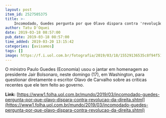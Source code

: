 ```yaml
---
layout: post
item_id: 2527505375
title: >-
    Incomodado, Guedes pergunta por que Olavo dispara contra 'revolução' da direita
author: Tatu D'Oquei
date: 2019-03-18 08:57:00
pub_date: 2019-03-18 08:57:00
time_added: 2019-03-20 13:15:42
categories: [avisamos]
tags: []
image: https://f.i.uol.com.br/fotografia/2019/03/18/15529136535c8f94f51f7ab_1552913653_3x2_rt.jpg
---
```


O ministro Paulo Guedes (Economia) usou o jantar em homenagem ao presidente Jair Bolsonaro, neste domingo (17), em Washington, para questionar diretamente o escritor Olavo de Carvalho sobre as críticas recentes que ele tem feito ao governo.

**Link:** [https://www1.folha.uol.com.br/mundo/2019/03/incomodado-guedes-pergunta-por-que-olavo-dispara-contra-revolucao-da-direita.shtml](https://www1.folha.uol.com.br/mundo/2019/03/incomodado-guedes-pergunta-por-que-olavo-dispara-contra-revolucao-da-direita.shtml)

